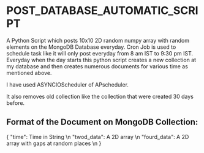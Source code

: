 # POST_DATABASE_AUTOMATIC_SCRIPT

A Python Script which posts 10x10 2D random numpy array with random elements on the MongoDB Database everyday.
Cron Job is used to schedule task like it will only post everyday from 8 am IST to 9:30 pm IST.
Everyday when the day starts this python script creates a new collection at my database and then creates numerous documents for various time as mentioned above.

I have used ASYNCIOScheduler of APscheduler.

It also removes old collection like the collection that were created 30 days before.


## Format of the Document on MongoDB Collection:

{
"time": Time in String \n
"twod_data": A 2D array \n
"fourd_data": A 2D array with gaps at random places \n
  }

